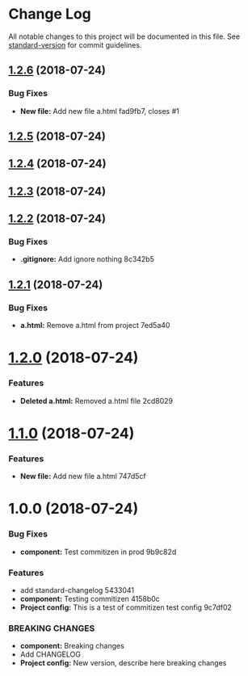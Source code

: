 # Change Log

All notable changes to this project will be documented in this file. See [standard-version](https://github.com/conventional-changelog/standard-version) for commit guidelines.

<a name="1.2.6"></a>
## [1.2.6](/compare/v1.2.5...v1.2.6) (2018-07-24)


### Bug Fixes

* **New file:** Add new file a.html fad9fb7, closes #1



<a name="1.2.5"></a>
## [1.2.5](/compare/v1.2.4...v1.2.5) (2018-07-24)



<a name="1.2.4"></a>
## [1.2.4](/compare/v1.2.3...v1.2.4) (2018-07-24)



<a name="1.2.3"></a>
## [1.2.3](/compare/v1.2.2...v1.2.3) (2018-07-24)



<a name="1.2.2"></a>
## [1.2.2](/compare/v1.2.1...v1.2.2) (2018-07-24)


### Bug Fixes

* **.gitignore:** Add ignore nothing 8c342b5



<a name="1.2.1"></a>
## [1.2.1](/compare/v1.2.0...v1.2.1) (2018-07-24)


### Bug Fixes

* **a.html:** Remove a.html from project 7ed5a40



<a name="1.2.0"></a>
# [1.2.0](/compare/v1.1.0...v1.2.0) (2018-07-24)


### Features

* **Deleted a.html:** Removed a.html file 2cd8029



<a name="1.1.0"></a>
# [1.1.0](/compare/v1.0.0...v1.1.0) (2018-07-24)


### Features

* **New file:** Add new file a.html 747d5cf



<a name="1.0.0"></a>
# 1.0.0 (2018-07-24)


### Bug Fixes

* **component:** Test commitizen in prod 9b9c82d


### Features

* add standard-changelog 5433041
* **component:** Testing commitizen 4158b0c
* **Project config:** This is a test of commitizen test config 9c7df02


### BREAKING CHANGES

* **component:** Breaking changes
* Add CHANGELOG
* **Project config:** New version, describe here breaking changes
